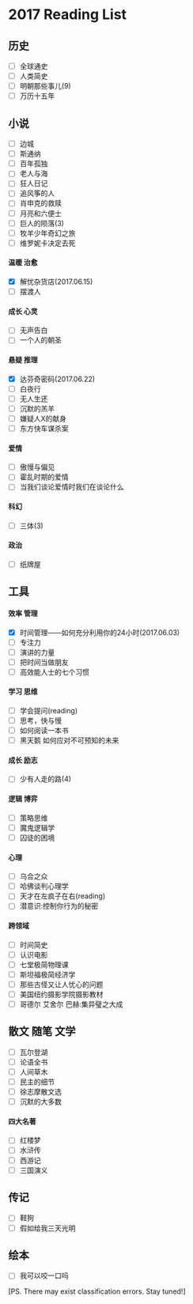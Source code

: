 # 2017 Reading List
## 历史
- [ ] 全球通史
- [ ] 人类简史
- [ ] 明朝那些事儿(9)
- [ ] 万历十五年

## 小说
- [ ] 边城
- [ ] 斯通纳
- [ ] 百年孤独
- [ ] 老人与海
- [ ] 狂人日记
- [ ] 追风筝的人
- [ ] 肖申克的救赎
- [ ] 月亮和六便士
- [ ] 巨人的陨落(3)
- [ ] 牧羊少年奇幻之旅
- [ ] 维罗妮卡决定去死

#### 温暖 治愈
- [x] 解忧杂货店(2017.06.15)
- [ ] 摆渡人

#### 成长 心灵
- [ ] 无声告白
- [ ] 一个人的朝圣

#### 悬疑 推理
- [x] 达芬奇密码(2017.06.22)
- [ ] 白夜行
- [ ] 无人生还
- [ ] 沉默的羔羊
- [ ] 嫌疑人X的献身
- [ ] 东方快车谋杀案

#### 爱情
- [ ] 傲慢与偏见
- [ ] 霍乱时期的爱情
- [ ] 当我们谈论爱情时我们在谈论什么

#### 科幻
- [ ] 三体(3)

#### 政治
- [ ] 纸牌屋

## 工具
#### 效率 管理
- [x] 时间管理——如何充分利用你的24小时(2017.06.03)
- [ ] 专注力
- [ ] 演讲的力量
- [ ] 把时间当做朋友
- [ ] 高效能人士的七个习惯

#### 学习 思维
- [ ] 学会提问(reading)
- [ ] 思考，快与慢
- [ ] 如何阅读一本书
- [ ] 黑天鹅 如何应对不可预知的未来

#### 成长 励志
- [ ] 少有人走的路(4)

#### 逻辑 博弈
- [ ] 策略思维
- [ ] 魔鬼逻辑学
- [ ] 囚徒的困境

#### 心理
- [ ] 乌合之众
- [ ] 哈佛谈判心理学
- [ ] 天才在左疯子在右(reading)
- [ ] 潜意识:控制你行为的秘密

#### 跨领域
- [ ] 时间简史
- [ ] 认识电影
- [ ] 七堂极简物理课
- [ ] 斯坦福极简经济学
- [ ] 那些古怪又让人忧心的问题
- [ ] 美国纽约摄影学院摄影教材
- [ ] 哥德尔 艾舍尔 巴赫:集异璧之大成

## 散文 随笔 文学
- [ ] 瓦尔登湖
- [ ] 论语全书
- [ ] 人间草木
- [ ] 民主的细节
- [ ] 徐志摩散文选
- [ ] 沉默的大多数

#### 四大名著
- [ ] 红楼梦
- [ ] 水浒传
- [ ] 西游记
- [ ] 三国演义

## 传记
- [ ] 鞋狗
- [ ] 假如给我三天光明

## 绘本
- [ ] 我可以咬一口吗

[PS. There may exist classification errors. Stay tuned!]
